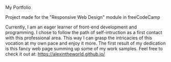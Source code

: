 My Portfolio

Project made for the "Responsive Web Design" module in freeCodeCamp

Currently, I am an eager learner of front-end development and programming. I chose to follow the path of self-intruction as a first contact with this professional area. This way I can grasp the intricacies of this vocation at my own pace and enjoy it more. The first result of my dedication is this fancy web page summing up some of my work samples. Feel free to check it out at:
https://alexintheworld.github.io/
